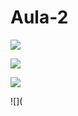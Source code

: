 # Aula-2

![](https://media.giphy.com/media/v1.Y2lkPTc5MGI3NjExaHQ1bGJpb3FpZ3BjajZhcW1hajV0aWFvY29td212NmI4Nzd4bWl4aSZlcD12MV9pbnRlcm5hbF9naWZfYnlfaWQmY3Q9Zw/jUwpNzg9IcyrK/giphy.gif)

![](https://giphy.com/clips/family-guy-family-guy-ironic-alanis-morissette-YTJonsJyTt0kW0JDa2)

![](https://media.giphy.com/media/v1.Y2lkPTc5MGI3NjExbDVzcGo3NnRxb2VhcDFkdGk2MGQwdmg3NnUxMndqNWs0bmxxdnN4NCZlcD12MV9pbnRlcm5hbF9naWZfYnlfaWQmY3Q9Zw/s8t6Ym0zHnLb2/giphy.gif)

![](
